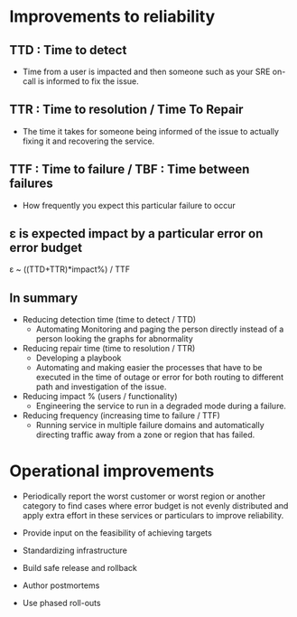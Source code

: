 # Improvements to reliability

## TTD : Time to detect
- Time from a user is impacted and then someone such as your SRE on-call is informed to fix the issue. 

## TTR : Time to resolution / Time To Repair
- The time it takes for someone being informed of the issue to actually fixing it and recovering the service.

## TTF : Time to failure / TBF : Time between failures

- How frequently you expect this particular failure to occur


## ε is expected impact by a particular error on error budget

ε ~ ((TTD+TTR)*impact%) / TTF

## In summary

- Reducing detection time (time to detect / TTD)
  - Automating Monitoring and paging the person directly instead of a person looking the graphs for abnormality
- Reducing repair time (time to resolution / TTR)
  - Developing a playbook
  - Automating and making easier the processes that have to be executed in the time of outage or error for both routing to different path and investigation of the issue.
- Reducing impact % (users / functionality)
  - Engineering the service to run in a degraded mode during a failure.
- Reducing frequency (increasing time to failure / TTF)
  - Running service in multiple failure domains and automatically directing traffic away from a zone or region that has failed.


# Operational improvements

- Periodically report the worst customer or worst region or another category to find cases where error budget is not evenly distributed and apply extra effort in these services or particulars to improve reliability.

- Provide input on the feasibility of achieving targets

- Standardizing infrastructure
- Build safe release and rollback
- Author postmortems
- Use phased roll-outs